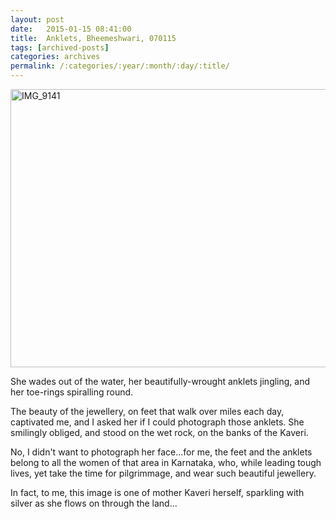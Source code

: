```yaml
---
layout: post
date:	2015-01-15 08:41:00
title:  Anklets, Bheemeshwari, 070115
tags: [archived-posts]
categories: archives
permalink: /:categories/:year/:month/:day/:title/
---
```

<a href="https://www.flickr.com/photos/86494503@N00/16064482718" title="IMG_9141 by mohandep, on Flickr"><img src="https://farm8.staticflickr.com/7544/16064482718_2ef5824b1e_z.jpg" width="640" height="445" alt="IMG_9141"></a>

She wades out of the water, her beautifully-wrought anklets jingling, and her toe-rings spiralling round.

The beauty of the jewellery, on feet that walk over miles each day, captivated me, and I asked her if I could photograph those anklets. She smilingly obliged, and stood on the wet rock, on the banks of the Kaveri.

No, I didn't want to photograph her face...for me, the feet and the anklets belong to all the women of that area in Karnataka, who, while leading tough lives, yet take the time for pilgrimmage, and wear such beautiful jewellery.

In fact, to me, this image is one of mother Kaveri herself, sparkling with silver as she flows on through the land...
